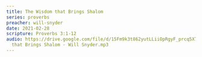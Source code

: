 ```yaml
---
title: The Wisdom that Brings Shalom
series: proverbs
preacher: will-snyder
date: 2021-02-28
scripture: Proverbs 3:1-12
audio: https://drive.google.com/file/d/15Fm9k3t862yutLLiiOpRgyF_prcq5X7U/view
  that Brings Shalom - Will Snyder.mp3
---
```

